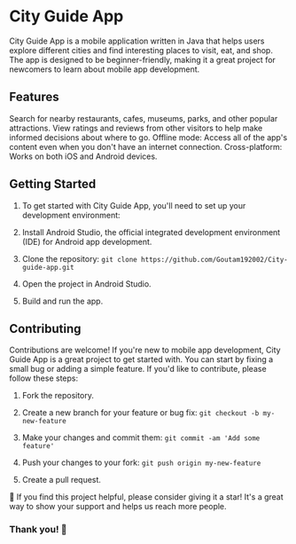 # City Guide App
City Guide App is a mobile application written in Java that helps users explore different cities and find interesting places to visit, eat, and shop. The app is designed to be beginner-friendly, making it a great project for newcomers to learn about mobile app development.

## Features
Search for nearby restaurants, cafes, museums, parks, and other popular attractions.
View ratings and reviews from other visitors to help make informed decisions about where to go.
Offline mode: Access all of the app's content even when you don't have an internet connection.
Cross-platform: Works on both iOS and Android devices.

## Getting Started
1. To get started with City Guide App, you'll need to set up your development environment:

2. Install Android Studio, the official integrated development environment (IDE) for Android app development.

3. Clone the repository:
`git clone https://github.com/Goutam192002/City-guide-app.git`

4. Open the project in Android Studio.

5. Build and run the app.

## Contributing
Contributions are welcome! If you're new to mobile app development, City Guide App is a great project to get started with. You can start by fixing a small bug or adding a simple feature. If you'd like to contribute, please follow these steps:

1. Fork the repository.

2. Create a new branch for your feature or bug fix:
`git checkout -b my-new-feature`

3. Make your changes and commit them:
`git commit -am 'Add some feature'`

4. Push your changes to your fork:
`git push origin my-new-feature`

5. Create a pull request.

🌟 If you find this project helpful, please consider giving it a star! It's a great way to show your support and helps us reach more people. 
### Thank you! 🙌
